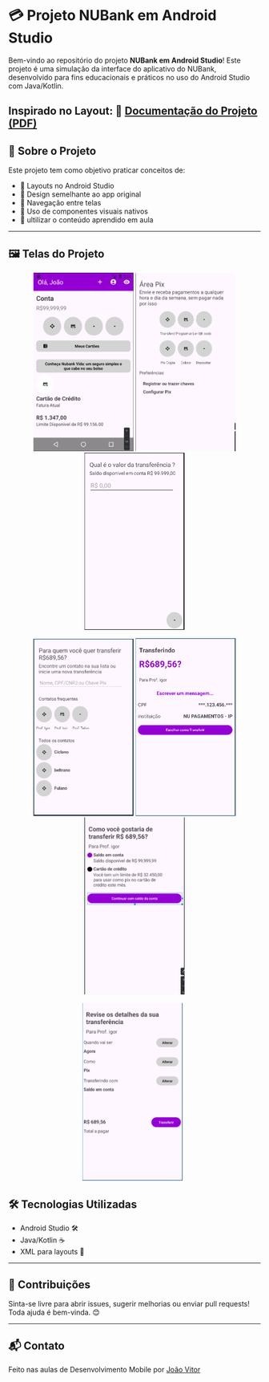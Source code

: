 # 💳 Projeto NUBank em Android Studio

Bem-vindo ao repositório do projeto **NUBank em Android Studio**! Este projeto é uma simulação da interface do aplicativo do NUBank, desenvolvido para fins educacionais e práticos no uso do Android Studio com Java/Kotlin.

Inspirado no Layout:  📘 [Documentação do Projeto (PDF)](https://github.com/JoaoVOSantos/NUBank-em-Android-Studio/blob/main/P1.pdf)
---

## 📄 Sobre o Projeto

Este projeto tem como objetivo praticar conceitos de:

- 🧱 Layouts no Android Studio
- 🎨 Design semelhante ao app original
- 🧭 Navegação entre telas
- 📲 Uso de componentes visuais nativos
- 📲 ultilizar o conteúdo aprendido em aula

---

## 🖼️ Telas do Projeto

<p align="center">
  <img src="https://github.com/JoaoVOSantos/NUBank-em-Android-Studio/blob/main/images/tela%20inicial.png" width="200"/>
  <img src="https://github.com/JoaoVOSantos/NUBank-em-Android-Studio/blob/main/images/tela%20area%20pix.png" width="200"/>
  <img src="https://github.com/JoaoVOSantos/NUBank-em-Android-Studio/blob/main/images/tela%20valor%20transferencia.png" width="200"/>
</p>

<p align="center">
  <img src="https://github.com/JoaoVOSantos/NUBank-em-Android-Studio/blob/main/images/tela%20pra%20quem%20enviar.png" width="200"/>
  <img src="https://github.com/JoaoVOSantos/NUBank-em-Android-Studio/blob/main/images/tela%20transferindo.png" width="200"/>
  <img src="https://github.com/JoaoVOSantos/NUBank-em-Android-Studio/blob/main/images/tela%20como%20gostaria%20de%20transferir.png" width="200"/>
</p>

<p align="center">
  <img src="https://github.com/JoaoVOSantos/NUBank-em-Android-Studio/blob/main/images/tela%20revise%20transferencia.png" width="200"/>
  <img src="" width="200"/>
  <img src="" width="200"/>
</p>

## 🛠️ Tecnologias Utilizadas

- Android Studio 🛠️
- Java/Kotlin ☕
- XML para layouts 🧩

---

## 🤝 Contribuições

Sinta-se livre para abrir issues, sugerir melhorias ou enviar pull requests! Toda ajuda é bem-vinda. 😊

---

## 📬 Contato

Feito nas aulas de Desenvolvimento Mobile por [João Vitor](https://github.com/JoaoVOSantos)  
